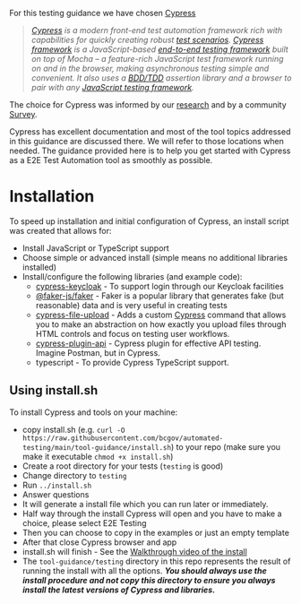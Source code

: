 For this testing guidance we have chosen [Cypress](https://www.cypress.io/)
> _[Cypress](https://www.browserstack.com/guide/cypress-framework-tutorial) is a modern front-end test automation framework rich with capabilities for quickly creating robust [test scenarios](https://www.browserstack.com/guide/how-to-create-test-scenarios). [Cypress framework](https://www.browserstack.com/guide/cypress-framework-tutorial) is a JavaScript-based [end-to-end testing framework](https://www.browserstack.com/guide/end-to-end-testing) built on top of Mocha – a feature-rich JavaScript test framework running on and in the browser, making asynchronous testing simple and convenient. It also uses a [BDD/TDD](https://www.browserstack.com/guide/tdd-vs-bdd-vs-atdd) assertion library and a browser to pair with any [JavaScript testing framework](https://www.browserstack.com/guide/top-javascript-testing-frameworks)._

The choice for Cypress was informed by our [research](Tool-Choice) and by a community [Survey](https://github.com/bcgov/automated-testing/blob/main/survey/Test%20Automation%20Survey.pdf).

Cypress has excellent documentation and most of the tool topics addressed in this guidance are discussed there. We will refer to those locations when needed. The guidance provided here is to help you get started with Cypress as a E2E Test Automation tool as smoothly as possible.

# Installation
To speed up installation and initial configuration of Cypress, an install script was created that allows for:
* Install JavaScript or TypeScript support
* Choose simple or advanced install (simple means no additional libraries installed)
* Install/configure the following libraries (and example code):
  * [cypress-keycloak](https://github.com/babangsund/cypress-keycloak) - To support login through our Keycloak facilities
  * [@faker-js/faker](https://fakerjs.dev/guide/) - Faker is a popular library that generates fake (but reasonable) data and is very useful in creating tests
  * [cypress-file-upload](https://www.npmjs.com/package/cypress-file-upload) - Adds a custom [Cypress](https://cypress.io/) command that allows you to make an abstraction on how exactly you upload files through HTML controls and focus on testing user workflows.
  * [cypress-plugin-api](https://github.com/filiphric/cypress-plugin-api) - Cypress plugin for effective API testing. Imagine Postman, but in Cypress. 
  * typescript - To provide Cypress TypeScript support.

## Using install.sh
To install Cypress and tools on your machine:
* copy install.sh (e.g. `curl -O https://raw.githubusercontent.com/bcgov/automated-testing/main/tool-guidance/install.sh`) to your repo (make sure you make it executable ```chmod +x install.sh```)
* Create a root directory for your tests (`testing` is good)
* Change directory to `testing`
* Run ```../install.sh```
* Answer questions
* It will generate a install file which you can run later or immediately.
* Half way through the install Cypress will open and you have to make a choice, please select E2E Testing
* Then you can choose to copy in the examples or just an empty template
* After that close Cypress browser and app
* install.sh will finish - See the [Walkthrough video of the install](https://youtu.be/yCpVLDdND8s)
* The `tool-guidance/testing` directory in this repo represents the result of running the install with all the options. _**You should always use the install procedure and not copy this directory to ensure you always install the latest versions of Cypress and libraries.**_

